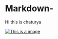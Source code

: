 # Markdown-

Hi this is chaturya

[![This is a image](https://myoctocat.com/assets/images/base-octocat.svg)]([https://pixabay.com/photos/boy-kid-child-fence-sad-unhappy-529067/])
